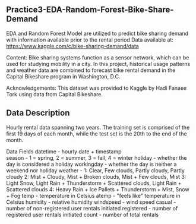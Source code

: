 
## Practice3-EDA-Random-Forest-Bike-Share-Demand
EDA and Random Forest Model are utilized to predict bike sharing demand with information available prior to the rental period
Data available at: https://www.kaggle.com/c/bike-sharing-demand/data

Content: Bike sharing systems function as a sensor network, which can be used for studying mobility in a city. In this project, historical usage patterns and weather data are combined to forecast bike rental demand in the Capital Bikeshare program in Washington, D.C.

Acknowledgements: This dataset was provided to Kaggle by Hadi Fanaee Tork using data from Capital Bikeshare.


## Data Description
Hourly rental data spanning two years.
The training set is comprised of the first 19 days of each month, while the test set is the 20th to the end of the month. 


Data Fields
datetime - hourly date + timestamp  
season -  1 = spring, 2 = summer, 3 = fall, 4 = winter 
holiday - whether the day is considered a holiday
workingday - whether the day is neither a weekend nor holiday
weather - 1: Clear, Few clouds, Partly cloudy, Partly cloudy
2: Mist + Cloudy, Mist + Broken clouds, Mist + Few clouds, Mist
3: Light Snow, Light Rain + Thunderstorm + Scattered clouds, Light Rain + Scattered clouds
4: Heavy Rain + Ice Pallets + Thunderstorm + Mist, Snow + Fog 
temp - temperature in Celsius
atemp - "feels like" temperature in Celsius
humidity - relative humidity
windspeed - wind speed
casual - number of non-registered user rentals initiated
registered - number of registered user rentals initiated
count - number of total rentals
